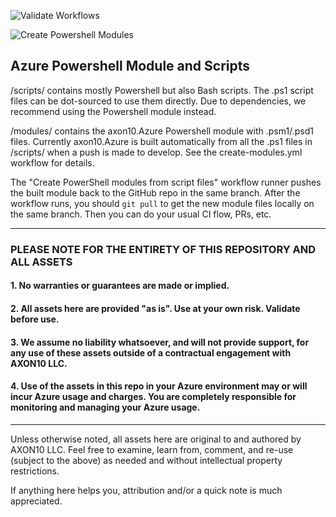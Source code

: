 ![Validate Workflows](https://github.com/axon10x/azure-psm/actions/workflows/validate-workflows.yml/badge.svg)  

![Create Powershell Modules](https://github.com/axon10x/azure-psm/actions/workflows/create-modules.yml/badge.svg)  

## Azure Powershell Module and Scripts

/scripts/ contains mostly Powershell but also Bash scripts. The .ps1 script files can be dot-sourced to use them directly. Due to dependencies, we recommend using the Powershell module instead.

/modules/ contains the axon10.Azure Powershell module with .psm1/.psd1 files. Currently axon10.Azure is built automatically from all the .ps1 files in /scripts/ when a push is made to develop. See the create-modules.yml workflow for details.

The "Create PowerShell modules from script files" workflow runner pushes the built module back to the GitHub repo in the same branch. After the workflow runs, you should `git pull` to get the new module files locally on the same branch. Then you can do your usual CI flow, PRs, etc.

---

### PLEASE NOTE FOR THE ENTIRETY OF THIS REPOSITORY AND ALL ASSETS
#### 1. No warranties or guarantees are made or implied.
#### 2. All assets here are provided "as is". Use at your own risk. Validate before use.
#### 3. We assume no liability whatsoever, and will not provide support, for any use of these assets outside of a contractual engagement with AXON10 LLC.
#### 4. Use of the assets in this repo in your Azure environment may or will incur Azure usage and charges. You are completely responsible for monitoring and managing your Azure usage.

---

Unless otherwise noted, all assets here are original to and authored by AXON10 LLC. Feel free to examine, learn from, comment, and re-use (subject to the above) as needed and without intellectual property restrictions.

If anything here helps you, attribution and/or a quick note is much appreciated.
